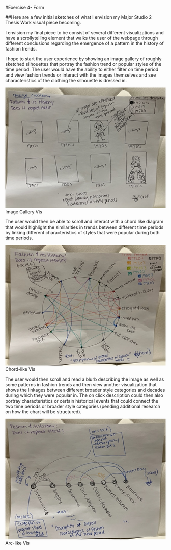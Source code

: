 #Exercise 4- Form

##Here are a few initial sketches of what I envision my Major Studio 2 Thesis Work visual piece becoming. 

<p>I envision my final piece to be consist of several different visualizations and have a scrollytelling element
that walks the user of the webpage through different conclusions regarding the emergence of a pattern
in the history of fashion trends.</p>

<p>I hope to start the user experience by showing an image gallery of roughly sketched silhouettes that portray
the fashion trend or popular styles of the time period. The user would have the ability to either filter on 
time period and view fashion trends or interact with the images themselves and see characteristics of the clothing
the silhouette is dressed in.</p>

<img src='Image_Gallery.JPG'>Image Gallery Vis</img>

<p>The user would then be able to scroll and interact with a chord like diagram that would highlight the similarities in trends
between different time periods by linking different characteristics of styles that were popular during both time periods.</p>

<img src='CHORD_DIAGRAM.JPG'>Chord-like Vis </img>

<p> The user would then scroll and read a blurb describing the image as well as some patterns in fashion trends
and then view another visualization that shows the linkages between different broader style categories and decades during which they were
popular in. The on click description could then also portray characteristics or certain historical events that could connect
the two time periods or broader style categories (pending additional research on how the chart will be structured).</p>

<img src='ARC_DIAGRAM.JPG'>Arc-like Vis </img>
